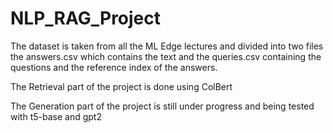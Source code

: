 # NLP_RAG_Project
The dataset is taken from all the ML Edge lectures and divided into two files the answers.csv which contains the text and the queries.csv containing the questions and the reference index of the answers.

 
The Retrieval part of the project is done using ColBert 

The Generation part of the project is still under progress and being tested with t5-base and gpt2 
